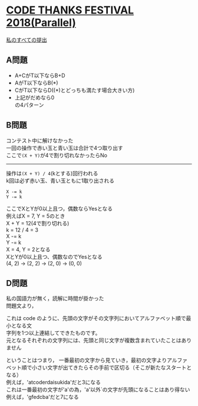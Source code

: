# [CODE THANKS FESTIVAL 2018(Parallel)](https://beta.atcoder.jp/contests/code-thanks-festival-2018-open)  
[私のすべての提出](https://beta.atcoder.jp/contests/code-thanks-festival-2018-open/submissions?f.Task=&f.Language=&f.Status=&f.User=tokizo)  
  
## A問題  
- A+CがT以下ならB+D  
- AがT以下ならB(*)  
- CがT以下ならD((*)とどっちも満たす場合大きい方)  
- 上記がだめなら0  
の4パターン  
  
## B問題  
コンテスト中に解けなかった  
一回の操作で赤い玉と青い玉は合計で4つ取り出す  
ここで`(X + Y)`が4で割り切れなかったらNo  
  
---  
  
操作は`(X + Y) / 4`(kとする)回行われる  
k回は必ず赤い玉、青い玉ともに1取り出される  
  
```
X -= k  
Y -= k  
```
  
ここでXとYが0以上且つ，偶数ならYesとなる  
例えばX = 7, Y = 5のとき  
X + Y = 12(4で割り切れる)  
k = 12 / 4 = 3  
X -= k  
Y -= k  
X = 4, Y = 2となる  
XとYが0以上且つ、偶数なのでYesとなる  
(4, 2) -> (2, 2) -> (2, 0) -> (0, 0)  
  
## D問題  
私の国語力が無く，読解に時間が掛かった  
問題文より，  
  
>
これは code のように、先頭の文字がその文字列においてアルファベット順で最小となる文  
字列を1つ以上連結してできたものです。  
元となるそれぞれの文字列には、先頭と同じ文字が複数含まれていたことはありません  
>  

ということはつまり，
一番最初の文字から見ていき，最初の文字よりアルファベット順で小さい文字が出てきたらその手前で区切る（そこが新たなスタートとなる）  
例えば，'atcoderdaisukida'だと3になる  
これは一番最初の文字が'a'の為，'a'以外`の文字が先頭になることはあり得ない  
例えば，'gfedcba'だと7になる  